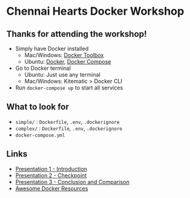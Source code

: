 # Chennai Hearts Docker Workshop

## Thanks for attending the workshop!

* Simply have Docker installed
  * Mac/Windows: [Docker Toolbox](https://www.docker.com/docker-toolbox)
  * Ubuntu: [Docker](https://docs.docker.com/engine/installation/ubuntulinux/), [Docker Compose](https://docs.docker.com/compose/install/)
* Go to Docker terminal
  * Ubuntu: Just use any terminal
  * Mac/Windows: Kitematic > Docker CLI
* Run `docker-compose up` to start all services

## What to look for

* `simple/` : `Dockerfile`, `.env`, `.dockerignore`
* `complex/` : `Dockerfile`, `.env`, `.dockerignore`
* `docker-compose.yml`

## Links

* [Presentation 1 - Introduction](bit.ly/1KyMJsL)
* [Presentation 2 - Checkpoint](bit.ly/1Q3pV6R)
* [Presentation 3 - Conclusion and Comparison](bit.ly/1K6qNoQ)
* [Awesome Docker Resources](https://github.com/veggiemonk/awesome-docker)
